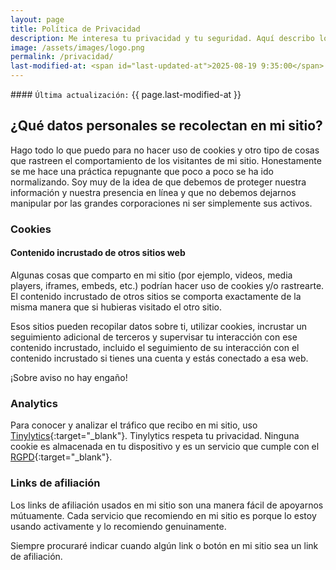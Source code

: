 ```yaml
---
layout: page
title: Política de Privacidad
description: Me interesa tu privacidad y tu seguridad. Aquí describo lo que se recolecta en mi sitio web.
image: /assets/images/logo.png
permalink: /privacidad/
last-modified-at: <span id="last-updated-at">2025-08-19 9:35:00</span>
---
```


<div class="card last-updated my-3 text-center">
<div class="card-body rounded">
#### <code>Última actualización:</code> {{ page.last-modified-at }}
</div>
</div>

## ¿Qué datos personales se recolectan en mi sitio?
Hago todo lo que puedo para no hacer uso de cookies y otro tipo de cosas que rastreen el comportamiento de los visitantes de mi sitio. Honestamente se me hace una práctica repugnante que poco a poco se ha ido normalizando. Soy muy de la idea de que debemos de proteger nuestra información y nuestra presencia en línea y que no debemos dejarnos manipular por las grandes corporaciones ni ser simplemente sus activos.

### Cookies

#### Contenido incrustado de otros sitios web
Algunas cosas que comparto en mi sitio (por ejemplo, videos, media players, iframes, embeds, etc.) podrían hacer uso de cookies y/o rastrearte. El contenido incrustado de otros sitios se comporta exactamente de la misma manera que si hubieras visitado el otro sitio.

Esos sitios pueden recopilar datos sobre ti, utilizar cookies, incrustar un seguimiento adicional de terceros y supervisar tu interacción con ese contenido incrustado, incluido el seguimiento de su interacción con el contenido incrustado si tienes una cuenta y estás conectado a esa web.

¡Sobre aviso no hay engaño!

### Analytics
Para conocer y analizar el tráfico que recibo en mi sitio, uso [Tinylytics][1]{:target="_blank"}. Tinylytics respeta tu privacidad. Ninguna cookie es almacenada en tu dispositivo y es un servicio que cumple con el [RGPD][2]{:target="_blank"}.

### Links de afiliación
Los links de afiliación usados en mi sitio son una manera fácil de apoyarnos mútuamente. Cada servicio que recomiendo en mi sitio es porque lo estoy usando activamente y lo recomiendo genuinamente.

Siempre procuraré indicar cuando algún link o botón en mi sitio sea un link de afiliación.

[1]: https://tinylytics.app/
[2]: https://es.wikipedia.org/wiki/Reglamento_General_de_Protecci%C3%B3n_de_Datos
